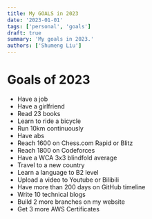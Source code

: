 ```yaml
---
title: My GOALS in 2023
date: '2023-01-01'
tags: ['personal', 'goals']
draft: true
summary: 'My goals in 2023.'
authors: ['Shumeng Liu']
---
```


# Goals of 2023

- Have a job
- Have a girlfriend
- Read 23 books
- Learn to ride a bicycle
- Run 10km continuously
- Have abs
- Reach 1600 on Chess.com Rapid or Blitz
- Reach 1800 on Codeforces
- Have a WCA 3x3 blindfold average
- Travel to a new country
- Learn a language to B2 level
- Upload a video to Youtube or Bilibili
- Have more than 200 days on GitHub timeline
- Write 10 technical blogs
- Build 2 more branches on my website
- Get 3 more AWS Certificates
